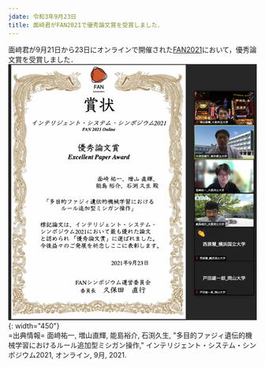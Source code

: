 ```yaml
---
jdate: 令和3年9月23日
title: 面﨑君がFAN2021で優秀論文賞を受賞しました．
---
```


面﨑君が9月21日から23日にオンラインで開催された[FAN2021](https://sites.google.com/view/fan2021online/)において，優秀論文賞を受賞しました．
<br>
![FAN2021賞状](/assets/images/news/202109/20210923.png){: width="450"}
<br>
=出典情報=
面﨑祐一, 増山直輝, 能島裕介, 石渕久生, "多目的ファジィ遺伝的機械学習におけるルール追加型ミシガン操作," インテリジェント・システム・シンポジウム2021, オンライン, 9月, 2021.
